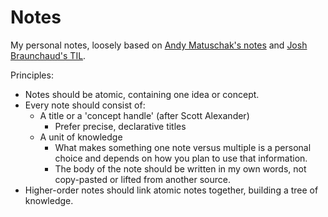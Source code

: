 # Notes
My personal notes, loosely based on [Andy Matuschak's notes](https://notes.andymatuschak.org/About_these_notes) and [Josh Braunchaud's TIL](https://github.com/jbranchaud/til/).

Principles:
- Notes should be atomic, containing one idea or concept.
- Every note should consist of:
  - A title or a 'concept handle' (after Scott Alexander)
    - Prefer precise, declarative titles
  - A unit of knowledge
    - What makes something one note versus multiple is a personal choice and depends on how you plan to use that information.
    - The body of the note should be written in my own words, not copy-pasted or lifted from another source.
- Higher-order notes should link atomic notes together, building a tree of knowledge.